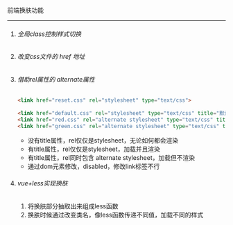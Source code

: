 前端换肤功能

---

1. ###### 全局class控制样式切换

2. ###### 改变css文件的 href 地址

3. ###### 借助rel属性的 alternate属性

   ```html
   <link href="reset.css" rel="stylesheet" type="text/css">
                   
   <link href="default.css" rel="stylesheet" type="text/css" title="默认">
   <link href="red.css" rel="alternate stylesheet" type="text/css" title="红色">
   <link href="green.css" rel="alternate stylesheet" type="text/css" title="绿色">
   ```

   - 没有title属性，rel仅仅是stylesheet，无论如何都会渲染
   - 有title属性，rel仅仅是stylesheet，加载并且渲染
   - 有title属性，rel同时包含 alternate stylesheet，加载但不渲染
   - 通过dom元素修改，disabled，修改link标签不行

4. ###### vue+less实现换肤

   1. 将换肤部分抽取出来组成less函数
   2. 换肤时候通过改变类名，像less函数传递不同值，加载不同的样式

